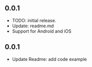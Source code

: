## 0.0.1

- TODO: initial release.
- Update: readme.md
- Support for Android and iOS

## 0.0.1

- Update Readme: add code example
